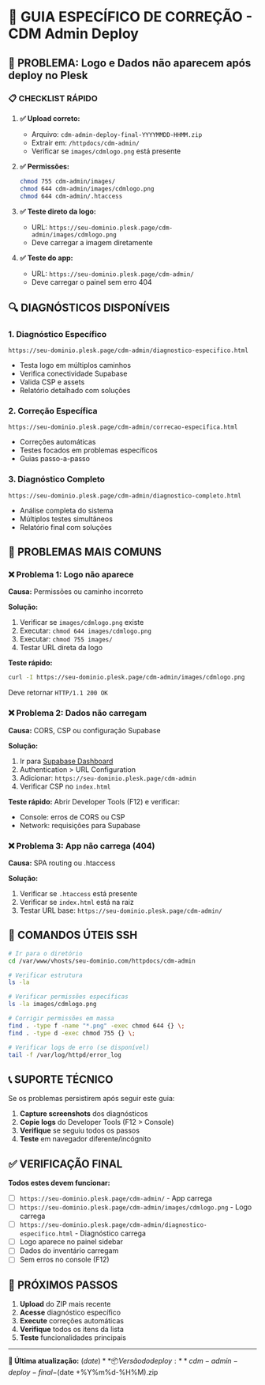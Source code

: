 # 🔧 GUIA ESPECÍFICO DE CORREÇÃO - CDM Admin Deploy

## 🎯 PROBLEMA: Logo e Dados não aparecem após deploy no Plesk

### 📋 CHECKLIST RÁPIDO

1. **✅ Upload correto:**

   - Arquivo: `cdm-admin-deploy-final-YYYYMMDD-HHMM.zip`
   - Extrair em: `/httpdocs/cdm-admin/`
   - Verificar se `images/cdmlogo.png` está presente

2. **✅ Permissões:**

   ```bash
   chmod 755 cdm-admin/images/
   chmod 644 cdm-admin/images/cdmlogo.png
   chmod 644 cdm-admin/.htaccess
   ```

3. **✅ Teste direto da logo:**

   - URL: `https://seu-dominio.plesk.page/cdm-admin/images/cdmlogo.png`
   - Deve carregar a imagem diretamente

4. **✅ Teste do app:**
   - URL: `https://seu-dominio.plesk.page/cdm-admin/`
   - Deve carregar o painel sem erro 404

## 🔍 DIAGNÓSTICOS DISPONÍVEIS

### 1. Diagnóstico Específico

```
https://seu-dominio.plesk.page/cdm-admin/diagnostico-especifico.html
```

- Testa logo em múltiplos caminhos
- Verifica conectividade Supabase
- Valida CSP e assets
- Relatório detalhado com soluções

### 2. Correção Específica

```
https://seu-dominio.plesk.page/cdm-admin/correcao-especifica.html
```

- Correções automáticas
- Testes focados em problemas específicos
- Guias passo-a-passo

### 3. Diagnóstico Completo

```
https://seu-dominio.plesk.page/cdm-admin/diagnostico-completo.html
```

- Análise completa do sistema
- Múltiplos testes simultâneos
- Relatório final com soluções

## 🚨 PROBLEMAS MAIS COMUNS

### ❌ Problema 1: Logo não aparece

**Causa:** Permissões ou caminho incorreto

**Solução:**

1. Verificar se `images/cdmlogo.png` existe
2. Executar: `chmod 644 images/cdmlogo.png`
3. Executar: `chmod 755 images/`
4. Testar URL direta da logo

**Teste rápido:**

```bash
curl -I https://seu-dominio.plesk.page/cdm-admin/images/cdmlogo.png
```

Deve retornar `HTTP/1.1 200 OK`

### ❌ Problema 2: Dados não carregam

**Causa:** CORS, CSP ou configuração Supabase

**Solução:**

1. Ir para [Supabase Dashboard](https://supabase.com/dashboard)
2. Authentication > URL Configuration
3. Adicionar: `https://seu-dominio.plesk.page/cdm-admin`
4. Verificar CSP no `index.html`

**Teste rápido:**
Abrir Developer Tools (F12) e verificar:

- Console: erros de CORS ou CSP
- Network: requisições para Supabase

### ❌ Problema 3: App não carrega (404)

**Causa:** SPA routing ou .htaccess

**Solução:**

1. Verificar se `.htaccess` está presente
2. Verificar se `index.html` está na raiz
3. Testar URL base: `https://seu-dominio.plesk.page/cdm-admin/`

## 🔧 COMANDOS ÚTEIS SSH

```bash
# Ir para o diretório
cd /var/www/vhosts/seu-dominio.com/httpdocs/cdm-admin

# Verificar estrutura
ls -la

# Verificar permissões específicas
ls -la images/cdmlogo.png

# Corrigir permissões em massa
find . -type f -name "*.png" -exec chmod 644 {} \;
find . -type d -exec chmod 755 {} \;

# Verificar logs de erro (se disponível)
tail -f /var/log/httpd/error_log
```

## 📞 SUPORTE TÉCNICO

Se os problemas persistirem após seguir este guia:

1. **Capture screenshots** dos diagnósticos
2. **Copie logs** do Developer Tools (F12 > Console)
3. **Verifique** se seguiu todos os passos
4. **Teste** em navegador diferente/incógnito

## ✅ VERIFICAÇÃO FINAL

**Todos estes devem funcionar:**

- [ ] `https://seu-dominio.plesk.page/cdm-admin/` - App carrega
- [ ] `https://seu-dominio.plesk.page/cdm-admin/images/cdmlogo.png` - Logo carrega
- [ ] `https://seu-dominio.plesk.page/cdm-admin/diagnostico-especifico.html` - Diagnóstico carrega
- [ ] Logo aparece no painel sidebar
- [ ] Dados do inventário carregam
- [ ] Sem erros no console (F12)

## 🎯 PRÓXIMOS PASSOS

1. **Upload** do ZIP mais recente
2. **Acesse** diagnóstico específico
3. **Execute** correções automáticas
4. **Verifique** todos os itens da lista
5. **Teste** funcionalidades principais

---

**🔄 Última atualização:** $(date)
**📦 Versão do deploy:** cdm-admin-deploy-final-$(date +%Y%m%d-%H%M).zip
